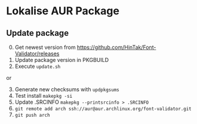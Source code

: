 # Lokalise AUR Package

## Update package

0. Get newest version from https://github.com/HinTak/Font-Validator/releases
1. Update package version in PKGBUILD
2. Execute `update.sh`

or 

3. Generate new checksums with `updpkgsums`
4. Test install `makepkg -si`
5. Update .SRCINFO `makepkg --printsrcinfo > .SRCINFO`
6. `git remote add arch ssh://aur@aur.archlinux.org/font-validator.git`
7. `git push arch`
